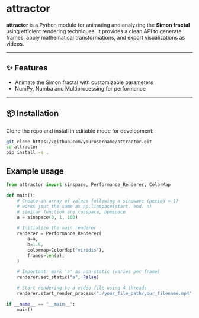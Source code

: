 # attractor

**attractor** is a Python module for animating and analyzing the **Simon fractal** using efficient rendering techniques. It provides a clean API to generate frames, apply mathematical transformations, and export visualizations as videos.

---

## ✨ Features
- Animate the Simon fractal with customizable parameters
- NumPy, Numba and Multiprocessing for performance

---

## 📦 Installation
Clone the repo and install in editable mode for development:

```bash
git clone https://github.com/yourusername/attractor.git
cd attractor
pip install -e .
```

## Example usage
```python
from attractor import sinspace, Performance_Renderer, ColorMap

def main():
    # Create an array of values following a sinewave (period = 1)
    # works jsut the same as np.linspace(start, end, n)
    # similar function are cosspace, bpmspace
    a = sinspace(0, 1, 100)

    # Initialize the main renderer
    renderer = Performance_Renderer(
        a=a,
        b=1.5,
        colormap=ColorMap("viridis"),
        frames=len(a),
    )

    # Important: mark 'a' as non-static (varies per frame)
    renderer.set_static("a", False)

    # Start rendering to a video file using 4 threads
    renderer.start_render_process("./your_file_path/your_filename.mp4", threads=4, chunksize=4)

if __name__ == "__main__":
    main()
```
